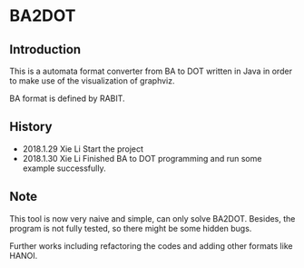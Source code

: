 # BA2DOT

## Introduction

This is a automata format converter from BA to DOT written in Java  in order to make use of the visualization of graphviz.

BA format is defined by RABIT.

## History

- 2018.1.29	Xie Li 	 Start the project
- 2018.1.30	Xie Li	 Finished BA to DOT programming and run some example successfully.

## Note
This tool is now very naive and simple, can only solve BA2DOT. Besides, the program is not fully tested, so there might be some hidden bugs.

Further works including refactoring the codes and adding other formats like  HANOI.


